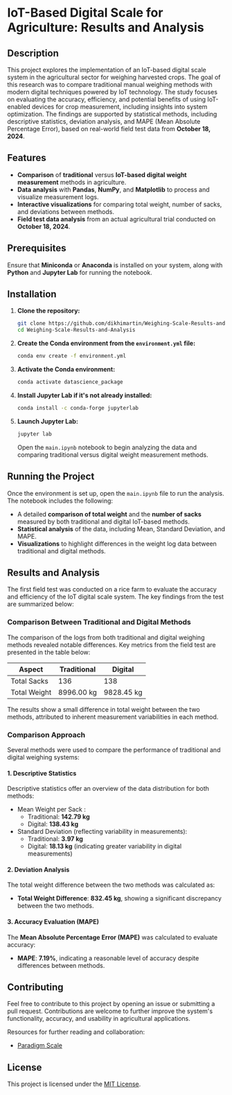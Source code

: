 # IoT-Based Digital Scale for Agriculture: Results and Analysis

## Description

This project explores the implementation of an IoT-based digital scale system in the agricultural sector for weighing harvested crops. The goal of this research was to compare traditional manual weighing methods with modern digital techniques powered by IoT technology. The study focuses on evaluating the accuracy, efficiency, and potential benefits of using IoT-enabled devices for crop measurement, including insights into system optimization. The findings are supported by statistical methods, including descriptive statistics, deviation analysis, and MAPE (Mean Absolute Percentage Error), based on real-world field test data from **October 18, 2024**.

## Features

- **Comparison** of **traditional** versus **IoT-based digital weight measurement** methods in agriculture.
- **Data analysis** with **Pandas**, **NumPy**, and **Matplotlib** to process and visualize measurement logs.
- **Interactive visualizations** for comparing total weight, number of sacks, and deviations between methods.
- **Field test data analysis** from an actual agricultural trial conducted on **October 18, 2024**.

## Prerequisites

Ensure that **Miniconda** or **Anaconda** is installed on your system, along with **Python** and **Jupyter Lab** for running the notebook.

## Installation

1. **Clone the repository:**

   ```bash
   git clone https://github.com/dikhimartin/Weighing-Scale-Results-and-Analysis.git
   cd Weighing-Scale-Results-and-Analysis
   ```

2. **Create the Conda environment from the `environment.yml` file:**

   ```bash
   conda env create -f environment.yml
   ```

3. **Activate the Conda environment:**

   ```bash
   conda activate datascience_package
   ```

4. **Install Jupyter Lab if it's not already installed:**

   ```bash
   conda install -c conda-forge jupyterlab
   ```

5. **Launch Jupyter Lab:**

   ```bash
   jupyter lab
   ```

   Open the `main.ipynb` notebook to begin analyzing the data and comparing traditional versus digital weight measurement methods.

## Running the Project

Once the environment is set up, open the `main.ipynb` file to run the analysis. The notebook includes the following:

- A detailed **comparison of total weight** and the **number of sacks** measured by both traditional and digital IoT-based methods.
- **Statistical analysis** of the data, including Mean, Standard Deviation, and MAPE.
- **Visualizations** to highlight differences in the weight log data between traditional and digital methods.

## Results and Analysis

The first field test was conducted on a rice farm to evaluate the accuracy and efficiency of the IoT digital scale system. The key findings from the test are summarized below:

### **Comparison Between Traditional and Digital Methods**

The comparison of the logs from both traditional and digital weighing methods revealed notable differences. Key metrics from the field test are presented in the table below:

| Aspect       | Traditional | Digital    |
| ------------ | ----------- | ---------- |
| Total Sacks  | 136         | 138        |
| Total Weight | 8996.00 kg  | 9828.45 kg |

The results show a small difference in total weight between the two methods, attributed to inherent measurement variabilities in each method.

### **Comparison Approach**

Several methods were used to compare the performance of traditional and digital weighing systems:

#### **1. Descriptive Statistics**

Descriptive statistics offer an overview of the data distribution for both methods:

- Mean Weight per Sack :
  - Traditional: **142.79 kg**
  - Digital: **138.43 kg**
- Standard Deviation (reflecting variability in measurements):
  - Traditional: **3.97 kg**
  - Digital: **18.13 kg** (indicating greater variability in digital measurements)

#### **2. Deviation Analysis**

The total weight difference between the two methods was calculated as:

- **Total Weight Difference**: **832.45 kg**, showing a significant discrepancy between the two methods.

#### **3. Accuracy Evaluation (MAPE)**

The **Mean Absolute Percentage Error (MAPE)** was calculated to evaluate accuracy:

- **MAPE**: **7.19%**, indicating a reasonable level of accuracy despite differences between methods.

## Contributing

Feel free to contribute to this project by opening an issue or submitting a pull request. Contributions are welcome to further improve the system's functionality, accuracy, and usability in agricultural applications.

Resources for further reading and collaboration:

- [Paradigm Scale](https://dikhimartin.vercel.app/projects/paradigm-scales)

## License

This project is licensed under the [MIT License](https://opensource.org/licenses/MIT).